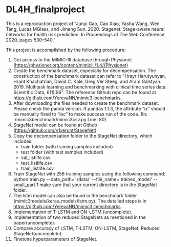 # DL4H_finalproject

This is a reproduction project of  "Junyi Gao, Cao Xiao, Yasha Wang, Wen Tang, Lucas MGlass, and Jimeng Sun. 2020. Stagenet: Stage-aware
neural networks for health risk prediction. In Proceedings of The Web Conference 2020, pages 530–540."

This project is accomplished by the following procedure:

1. Get access to the MIMIC-III database through Physionet (https://physionet.org/content/mimiciii/1.4/{Physionet)
2. Create the benchmark dataset, especially for decompensation. The construction of the benchmark dataset can refer to "Hrayr Harutyunyan, Hrant Khachatrian, David C. Kale, Greg Ver Steeg, and Aram Galstyan. 2019. Multitask learning and benchmarking with clinical time series data. Scientific Data, 6(1):96". The reference Github repo can be found at https://github.com/YerevaNN/mimic3-benchmarks.
3. After downloading the files needed to create the benchmark dataset. Please check the panda version. If pandas 1.1.3, the attribute “ix” should be manually fixed to “loc” to make success run of the code. (In: ./mimic3benchmark/mimic3csv.py Line: 80)
4. StageNet model can be found at Github (https://github.com/v1xerunt/StageNet)
5. Copy the decompensation folder to the StageNet directory, which includes:
   - train folder (with training samples included)
   - test folder (with test samples included)
   - val_listlife.csv
   - test_listlife.csv
   - train_listlife.csv
6. Train StageNet with 256 training samples using the following command:
        python train.py --data_path='./data/' --file_name='trained_model' --small_part 1
   make sure that your current directory is in the StageNet folder.
7. The lstm model can also be found in the benchmark folder (mimic3models/keras_models/lstm.py). The detailed steps is in https://github.com/YerevaNN/mimic3-benchmarks.
8. Implementation of T-LSTM and ON-LSTM (uncomplete).
9. Implementation of two reduced StageNets as mentioned in the paper(uncomplete).
10. Compare accuracy of LSTM, T-LSTM, ON-LSTM, StageNet, Reduced StageNet(uncomplete).
11. Finetune hyperparameters of StageNet.
